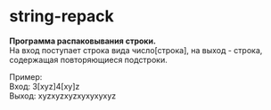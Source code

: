 # string-repack
**Программа распаковывания строки.**   
На вход поступает строка вида число[строка], на выход - строка, содержащая повторяющиеся подстроки.

Пример:  
Вход: 3[xyz]4[xy]z  
Выход: xyzxyzxyzxyxyxyxyz
